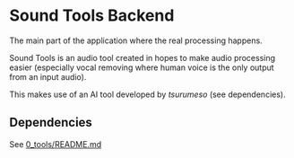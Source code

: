 # Sound Tools Backend
The main part of the application where the real processing happens.

Sound Tools is an audio tool created in hopes to make audio processing easier
(especially vocal removing where human voice is the only output from an input audio).

This makes use of an AI tool developed by *tsurumeso* (see dependencies). 

## Dependencies
See [0_tools/README.md](0_tools/README.md)